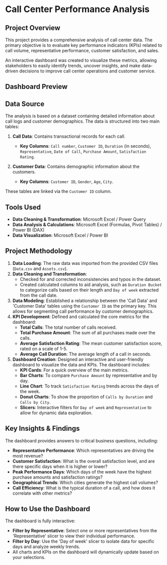 

# Call Center Performance Analysis

## Project Overview

This project provides a comprehensive analysis of call center data. The primary objective is to evaluate key performance indicators (KPIs) related to call volume, representative performance, customer satisfaction, and sales.

An interactive dashboard was created to visualize these metrics, allowing stakeholders to easily identify trends, uncover insights, and make data-driven decisions to improve call center operations and customer service.

## Dashboard Preview

## Data Source

The analysis is based on a dataset containing detailed information about call logs and customer demographics. The data is structured into two main tables:

1.  **Call Data**: Contains transactional records for each call.

      * **Key Columns**: `Call number`, `Customer ID`, `Duration` (in seconds), `Representative`, `Date of Call`, `Purchase Amount`, `Satisfaction Rating`.

2.  **Customer Data**: Contains demographic information about the customers.

      * **Key Columns**: `Customer ID`, `Gender`, `Age`, `City`.

These tables are linked via the `Customer ID` column.

## Tools Used

  * **Data Cleaning & Transformation**: Microsoft Excel / Power Query
  * **Data Analysis & Calculations**: Microsoft Excel (Formulas, Pivot Tables) / Power BI (DAX)
  * **Data Visualization**: Microsoft Excel / Power BI

## Project Methodology

1.  **Data Loading**: The raw data was imported from the provided CSV files (`Data.csv` and `Assets.csv`).
2.  **Data Cleaning and Transformation**:
      * Checked for and corrected inconsistencies and typos in the dataset.
      * Created calculated columns to aid analysis, such as `Duration Bucket` to categorize calls based on their length and `Day of week` extracted from the call date.
3.  **Data Modeling**: Established a relationship between the 'Call Data' and 'Customer Data' tables using the `Customer ID` as the primary key. This allows for segmenting call performance by customer demographics.
4.  **KPI Development**: Defined and calculated the core metrics for the dashboard:
      * **Total Calls**: The total number of calls received.
      * **Total Purchase Amount**: The sum of all purchases made over the calls.
      * **Average Satisfaction Rating**: The mean customer satisfaction score, rated on a scale of 1-5.
      * **Average Call Duration**: The average length of a call in seconds.
5.  **Dashboard Creation**: Designed an interactive and user-friendly dashboard to visualize the data and KPIs. The dashboard includes:
      * **KPI Cards**: For a quick overview of the main metrics.
      * **Bar Charts**: To compare `Purchase Amount` by representative and by day.
      * **Line Chart**: To track `Satisfaction Rating` trends across the days of the week.
      * **Donut Charts**: To show the proportion of `Calls by Duration` and `Calls by City`.
      * **Slicers**: Interactive filters for `Day of week` and `Representative` to allow for dynamic data exploration.

## Key Insights & Findings

The dashboard provides answers to critical business questions, including:

  * **Representative Performance**: Which representatives are driving the most revenue?
  * **Customer Satisfaction**: What is the overall satisfaction level, and are there specific days when it is higher or lower?
  * **Peak Performance Days**: Which days of the week have the highest purchase amounts and satisfaction ratings?
  * **Geographical Trends**: Which cities generate the highest call volumes?
  * **Call Efficiency**: What is the typical duration of a call, and how does it correlate with other metrics?

## How to Use the Dashboard

The dashboard is fully interactive:

  * **Filter by Representative**: Select one or more representatives from the 'Representative' slicer to view their individual performance.
  * **Filter by Day**: Use the 'Day of week' slicer to isolate data for specific days and analyze weekly trends.
  * All charts and KPIs on the dashboard will dynamically update based on your selections.
